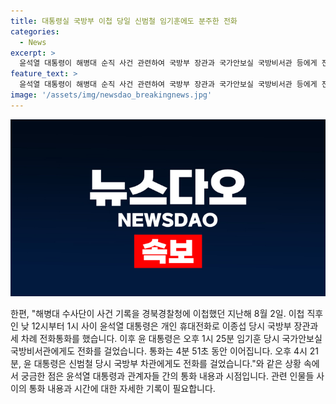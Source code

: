 ```yaml
---
title: 대통령실 국방부 이첩 당일 신범철 임기훈에도 분주한 전화
categories:
  - News
excerpt: >
  윤석열 대통령이 해병대 순직 사건 관련하여 국방부 장관과 국가안보실 국방비서관 등에게 전화를 걸었던 사실이 확인됐다. 대통령실과 국방부 간 연락 또한 확인되며, 사건 기록 회수까지 반나절 동안 바쁘게 연락이 오갔다. 이에 대해 대통령실은 대화 내용은 알 수 없지만 대통령의 수사 중인 사안에 대해 언급하는 것은 부적절하다고 밝혔다. 오는 21일 국회 법사위의 해병대원 특검법 입법청문회에 관련자들이 출석할 예정이다. (출처: KBS뉴스)
feature_text: >
  윤석열 대통령이 해병대 순직 사건 관련하여 국방부 장관과 국가안보실 국방비서관 등에게 전화를 걸었던 사실이 확인됐다. 대통령실과 국방부 간 연락 또한 확인되며, 사건 기록 회수까지 반나절 동안 바쁘게 연락이 오갔다. 이에 대해 대통령실은 대화 내용은 알 수 없지만 대통령의 수사 중인 사안에 대해 언급하는 것은 부적절하다고 밝혔다. 오는 21일 국회 법사위의 해병대원 특검법 입법청문회에 관련자들이 출석할 예정이다. (출처: KBS뉴스)
image: '/assets/img/newsdao_breakingnews.jpg'
---
```


<p><img src="/assets/img/newsdao_breakingnews.jpg" alt="implanttips 속보" /></p>

<p>한편, "해병대 수사단이 사건 기록을 경북경찰청에 이첩했던 지난해 8월 2일. 이첩 직후인 낮 12시부터 1시 사이 윤석열 대통령은 개인 휴대전화로 이종섭 당시 국방부 장관과 세 차례 전화통화를 했습니다. 이후 윤 대통령은 오후 1시 25분 임기훈 당시 국가안보실 국방비서관에게도 전화를 걸었습니다. 통화는 4분 51초 동안 이어집니다. 오후 4시 21분, 윤 대통령은 신범철 당시 국방부 차관에게도 전화를 걸었습니다."와 같은 상황 속에서 궁금한 점은 윤석열 대통령과 관계자들 간의 통화 내용과 시점입니다. 관련 인물들 사이의 통화 내용과 시간에 대한 자세한 기록이 필요합니다.</p>

